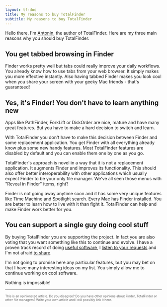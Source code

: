 ```yaml
---
layout: tf-doc
title: My reasons to buy TotalFinder
subtitle: My reasons to buy TotalFinder
---
```


Hello there, 
I'm [Antonin](http://binaryage.com/about), the author of TotalFinder. Here are my three main reasons why you should buy TotalFinder.

## You get tabbed browsing in Finder

Finder works pretty well but tabs could really improve your daily workflows. You already know how to use tabs from your web browser. It simply makes you more effective instantly. Also having tabbed Finder makes you look cool when you share your screen with your geeky Mac friends - that's guaranteed!

## Yes, it's Finder! You don't have to learn anything new

Apps like PathFinder, ForkLift or DiskOrder are nice, mature and have many great features. But you have to make a hard decision to switch and learn.

With TotalFinder you don't have to make this decision between Finder and some replacement application. You get Finder with all everything already know plus some new handy features. Most TotalFinder features are disabled by default and you can enable them one by one as you go.

TotalFinder's approach is novel in a way that it is not a replacement application. It augments Finder and improves its functionality. This should also offer better interoperability with other applications which usually expect Finder to be your only file manager. We've all seen those menus with "Reveal in Finder" items, right?

Finder is not going away anytime soon and it has some very unique features like Time Machine and Spotlight search. Every Mac has Finder installed. You are better to learn how to live with it than fight it. TotalFinder can help and make Finder work better for you.

## You can support a single guy doing cool stuff

By buying TotalFinder you are supporting the project. In fact you are also voting that you want something like this to continue and evolve. I have a proven track record of doing [useful software](http://binaryage.com), I  [listen to your requests](http://support.binaryage.com) and I'm not afraid [to share](http://github.com/darwin).

I'm not going to promise here any particular features, but you may bet on that I have many interesting ideas on my list. You simply allow me to continue working on cool software. 

Nothing is impossible!

---

<div style="color: #666; font-size: 10px">
    This is an opinionated article. Do you disagree? Do you have other opinions about Finder, TotalFinder or other file managers? Write your own article and I will possibly link it here.
</div>